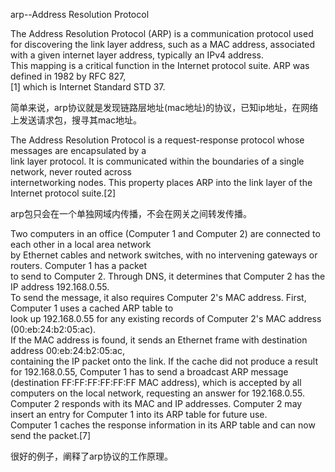 arp--Address Resolution Protocol  
  
The Address Resolution Protocol (ARP) is a communication protocol used for discovering the link layer
address, such as a MAC address, associated with a given internet layer address, typically an IPv4 address.   
This mapping is a critical function in the Internet protocol suite. ARP was defined in 1982 by RFC 827,  
[1] which is Internet Standard STD 37.   
  
简单来说，arp协议就是发现链路层地址(mac地址)的协议，已知ip地址，在网络上发送请求包，搜寻其mac地址。  
  
The Address Resolution Protocol is a request-response protocol whose messages are encapsulated by a   
link layer protocol. It is communicated within the boundaries of a single network, never routed across  
internetworking nodes. This property places ARP into the link layer of the Internet protocol suite.[2]  
  
arp包只会在一个单独网域内传播，不会在网关之间转发传播。  
  
Two computers in an office (Computer 1 and Computer 2) are connected to each other in a local area network  
by Ethernet cables and network switches, with no intervening gateways or routers. Computer 1 has a packet  
to send to Computer 2. Through DNS, it determines that Computer 2 has the IP address 192.168.0.55.  
To send the message, it also requires Computer 2's MAC address. First, Computer 1 uses a cached ARP table to   
look up 192.168.0.55 for any existing records of Computer 2's MAC address (00:eb:24:b2:05:ac).   
If the MAC address is found, it sends an Ethernet frame with destination address 00:eb:24:b2:05:ac,   
containing the IP packet onto the link. If the cache did not produce a result for 192.168.0.55, Computer 1 
has to send a broadcast ARP message (destination FF:FF:FF:FF:FF:FF MAC address), which is accepted by all computers on the local network, requesting an answer for 192.168.0.55. Computer 2 responds with its MAC and IP addresses.  Computer 2 may insert an entry for Computer 1 into its ARP table for future use.  
Computer 1 caches the response information in its ARP table and can now send the packet.[7]   
  
很好的例子，阐释了arp协议的工作原理。  
